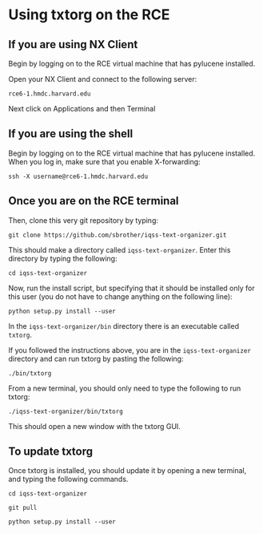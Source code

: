 Using txtorg on the RCE
=======================

If you are using NX Client
--------------------------

Begin by logging on to the RCE virtual machine that has pylucene installed.

Open your NX Client and connect to the following server:

`rce6-1.hmdc.harvard.edu`

Next click on Applications and then Terminal

If you are using the shell
--------------------------

Begin by logging on to the RCE virtual machine that has pylucene installed.  When you log in, make sure that you enable X-forwarding:

`ssh -X username@rce6-1.hmdc.harvard.edu`

Once you are on the RCE terminal
--------------------------------

Then, clone this very git repository by typing:

`git clone https://github.com/sbrother/iqss-text-organizer.git`

This should make a directory called `iqss-text-organizer`.  Enter this directory by typing the following:

`cd iqss-text-organizer`

Now, run the install script, but specifying that it should be installed only for this user (you do not have to change anything on the following line):

`python setup.py install --user`

In the `iqss-text-organizer/bin` directory there is an executable called `txtorg`.  

If you followed the instructions above, you are in the `iqss-text-organizer` directory and can run txtorg by pasting the following:

`./bin/txtorg`

From a new terminal, you should only need to type the following to run txtorg:

`./iqss-text-organizer/bin/txtorg`

This should open a new window with the txtorg GUI.

To update txtorg
----------------

Once txtorg is installed, you should update it by opening a new terminal, and typing the following commands.

`cd iqss-text-organizer`

`git pull`

`python setup.py install --user`


